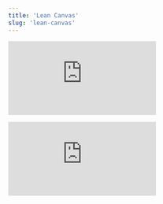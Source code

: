 ```yaml
---
title: 'Lean Canvas'
slug: 'lean-canvas'
---
```


![](https://static.meri.garden/c43bae35321f8017c3d2fcd568ccb931.pdf)

![](https://static.meri.garden/d1f465329dc1e95149b308b2c3c27b69.pdf)